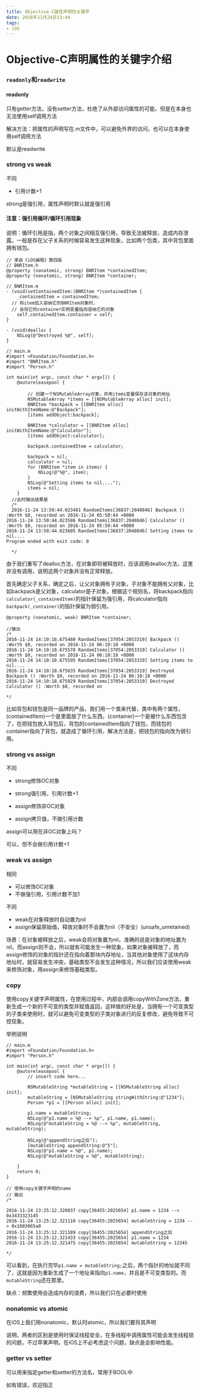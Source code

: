 ```yaml
---
title: Objective-C属性声明的关键字
date: 2016年11月24日13:44
tags: 
- iOS
---
```


# Objective-C声明属性的关键字介绍

### `readonly`和`readwrite`

#### readonly

只有getter方法，没有setter方法，杜绝了从外部访问属性的可能，但是在本身也无法使用self调用方法

解决方法：把属性的声明写在.m文件中，可以避免外界的访问，也可以在本身使用self调用方法

默认是readwrite



### strong vs weak

不同

- 引用计数+1

strong是强引用，属性声明时默认就是强引用

#### 注意：强引用循环/循环引用现象

说明：循环引用是指，两个对象之间相互强引用，导致无法被释放，造成内存泄露。一般是存在父子关系的时候容易发生这种现象，比如两个包类，其中背包里面拥有钱包。



```objc
// 来自《iOS编程》第四版
// BNRItem.h
@property (nonatomic, strong) BNRItem *containedItem;
@property (nonatomic, strong) BNRItem *container;

// BNRItem.m
- (void)setContainedItem:(BNRItem *)containedItem {
    _containedItem = containedItem;
  // 将item加入容纳它的BNRItem对象时，
  // 会将它的container实例变量指向容纳它的对象
    self.containedItem.container = self;
}

- (void)dealloc {
    NSLog(@"Destroyed %@", self);
}

// main.m
#import <Foundation/Foundation.h>
#import "BNRItem.h"
#import "Person.h"

int main(int argc, const char * argv[]) {
    @autoreleasepool {
        
        // 创建一个NSMutableArray对象，并用items变量保存该对象的地址
        NSMutableArray *items = [[NSMutableArray alloc] init];
        BNRItem *backpack = [[BNRItem alloc] initWithItemName:@"Backpack"];
        [items addObject:backpack];
        
        BNRItem *calculator = [[BNRItem alloc] initWithItemName:@"Calculator"];
        [items addObject:calculator];
        
        backpack.containedItem = calculator;
        
        backpack = nil;
        calculator = nil;
        for (BNRItem *item in items) {
            NSLog(@"%@", item);
        }
        NSLog(@"Setting items to nil....");
        items = nil; 
    }
  //此时输出结果是
  /*
  2016-11-24 13:50:44.023481 RandomItems[36837:2040846] Backpack () :Worth $0, recorded on 2016-11-24 05:50:44 +0000
2016-11-24 13:50:44.023586 RandomItems[36837:2040846] Calculator () :Worth $0, recorded on 2016-11-24 05:50:44 +0000
2016-11-24 13:50:44.023605 RandomItems[36837:2040846] Setting items to nil....
Program ended with exit code: 0
  
  */
```

由于我们重写了dealloc方法，在对象即将被释放时，应该调用dealloc方法，这里并没有调用，说明这两个对象并没有正常释放。

首先确定父子关系，确定之后，让父对象拥有子对象，子对象不能拥有父对象，比如backpack是父对象，calculator是子对象，根据这个规则名，将backpack指向`calculator(_containedItem)`的指针保留为强引用，将calculator指向`backpack(_container)`的指针保留为弱引用。

```objc
@property (nonatomic, weak) BNRItem *container;

//输出
/* 
2016-11-24 14:10:18.675480 RandomItems[37054:2053319] Backpack () :Worth $0, recorded on 2016-11-24 06:10:18 +0000
2016-11-24 14:10:18.675578 RandomItems[37054:2053319] Calculator () :Worth $0, recorded on 2016-11-24 06:10:18 +0000
2016-11-24 14:10:18.675595 RandomItems[37054:2053319] Setting items to nil....
2016-11-24 14:10:18.675635 RandomItems[37054:2053319] Destroyed Backpack () :Worth $0, recorded on 2016-11-24 06:10:18 +0000
2016-11-24 14:10:18.675929 RandomItems[37054:2053319] Destroyed Calculator () :Worth $0, recorded on 

*/
```

比如背包和钱包是同一品牌的产品，我们用一个类来代替，类中有两个属性，(containedItem)一个是里面放了什么东西，(container)一个是被什么东西包含了，在把钱包放入背包后，背包的containedItem指向了钱包，而钱包的container指向了背包，就造成了循环引用，解决方法是，把钱包的指向改为弱引用。

### strong vs assign

不同

- strong修饰OC对象
- strong强引用，引用计数+1


- assign修饰非OC对象
- assign拷贝值，不做引用计数

assign可以用在非OC对象上吗？

可以，但不会做引用计数+1

### weak vs assign

相同

- 可以修饰OC对象
- 不做强引用，引用计数不加1

不同

- weak在对象释放时自动置为nil
- assign保留原始值，释放对象时不会置为nil（不安全）(unsafe_unretained)

场景：在对象被释放之后，weak会将对象置为nil，准确的说是对象的地址置为nil，而assign则不会，所以就有可能发生一种现象，如果对象被释放了，而assign修饰的对象的指针还在指向着那块内存地址，当其他对象使用了这块内存地址时，就容易发生冲突，基础类型不会发生这种情况，所以我们应该使用weak来修饰对象，用assign来修饰基础类型。



### copy

使用copy关键字声明属性，在使用过程中，内部会调用copyWithZone方法，重新生成一个新的不可变的类型并赋值返回，这样做的好处是，当拥有一个可变类型的子类来使用时，就可以避免可变类型的子类对象进行的反复修改，避免导致不可控现象。

举例说明

```objc
// main.m
#import <Foundation/Foundation.h>
#import "Person.h"

int main(int argc, const char * argv[]) {
    @autoreleasepool {
        // insert code here...
        
        NSMutableString *mutableString = [[NSMutableString alloc] init];
        mutableString = [NSMutableString stringWithString:@"1234"];
        Person *p1 = [[Person alloc] init];
        
        p1.name = mutableString;
        NSLog(@"p1.name = %@ --> %p", p1.name, p1.name);
        NSLog(@"mutableString = %@ --> %p", mutableString, mutableString);
        
        NSLog(@"appendString之后");
        [mutableString appendString:@"5"];
        NSLog(@"p1.name = %@", p1.name);
        NSLog(@"mutableString = %@", mutableString);
        
    }
    return 0;
}

// 使用copy关键字声明的name
// 输出
/*

2016-11-24 13:25:12.320037 copy[36455:2025654] p1.name = 1234 --> 0x3433323145
2016-11-24 13:25:12.321110 copy[36455:2025654] mutableString = 1234 --> 0x1003065a0
2016-11-24 13:25:12.321189 copy[36455:2025654] appendString之后
2016-11-24 13:25:12.321433 copy[36455:2025654] p1.name = 1234
2016-11-24 13:25:12.321475 copy[36455:2025654] mutableString = 12345

*/
```

可以看到，在执行完毕`p1.name = mutableString;`之后，两个指针的地址就不同了，这就是因为重新生成了一个地址来指向`p1.name`，并且是不可变类型的。而`mutableString`还在那里。

缺点：频繁使用会造成内存的浪费，所以我们只在必要时使用



### nonatomic vs atomic

在iOS上我们用nonatomic，默认时atomic，所以我们要将其声明

说明，两者的区别是使用时保证线程安全，在多线程中调用属性可能会发生线程锁的问题，不过苹果声明，在iOS上不必考虑这个问题，缺点是会影响性能。

### getter vs setter

可以用来指定getter和setter的方法名，常用于BOOL中



如有错误，欢迎指正